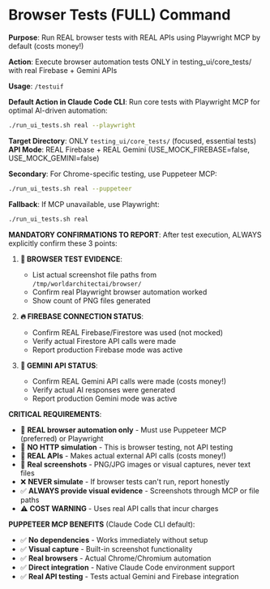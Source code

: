 # Browser Tests (FULL) Command

**Purpose**: Run REAL browser tests with REAL APIs using Playwright MCP by default (costs money!)

**Action**: Execute browser automation tests ONLY in testing_ui/core_tests/ with real Firebase + Gemini APIs

**Usage**: `/testuif`

**Default Action in Claude Code CLI**: Run core tests with Playwright MCP for optimal AI-driven automation:

```bash
./run_ui_tests.sh real --playwright
```

**Target Directory**: ONLY `testing_ui/core_tests/` (focused, essential tests)
**API Mode**: REAL Firebase + REAL Gemini (USE_MOCK_FIREBASE=false, USE_MOCK_GEMINI=false)

**Secondary**: For Chrome-specific testing, use Puppeteer MCP:
```bash
./run_ui_tests.sh real --puppeteer
```

**Fallback**: If MCP unavailable, use Playwright:
```bash
./run_ui_tests.sh real
```

**MANDATORY CONFIRMATIONS TO REPORT**:
After test execution, ALWAYS explicitly confirm these 3 points:

1. **📸 BROWSER TEST EVIDENCE**:
   - List actual screenshot file paths from `/tmp/worldarchitectai/browser/`
   - Confirm real Playwright browser automation worked
   - Show count of PNG files generated

2. **🔥 FIREBASE CONNECTION STATUS**:
   - Confirm REAL Firebase/Firestore was used (not mocked)
   - Verify actual Firestore API calls were made
   - Report production Firebase mode was active

3. **🤖 GEMINI API STATUS**:
   - Confirm REAL Gemini API calls were made (costs money!)
   - Verify actual AI responses were generated
   - Report production Gemini mode was active

**CRITICAL REQUIREMENTS**:
- 🚨 **REAL browser automation only** - Must use Puppeteer MCP (preferred) or Playwright
- 🚨 **NO HTTP simulation** - This is browser testing, not API testing
- 🚨 **REAL APIs** - Makes actual external API calls (costs money!)
- 🚨 **Real screenshots** - PNG/JPG images or visual captures, never text files
- ❌ **NEVER simulate** - If browser tests can't run, report honestly
- ✅ **ALWAYS provide visual evidence** - Screenshots through MCP or file paths
- ⚠️ **COST WARNING** - Uses real API calls that incur charges

**PUPPETEER MCP BENEFITS** (Claude Code CLI default):
- ✅ **No dependencies** - Works immediately without setup
- ✅ **Visual capture** - Built-in screenshot functionality
- ✅ **Real browsers** - Actual Chrome/Chromium automation
- ✅ **Direct integration** - Native Claude Code environment support
- ✅ **Real API testing** - Tests actual Gemini and Firebase integration
